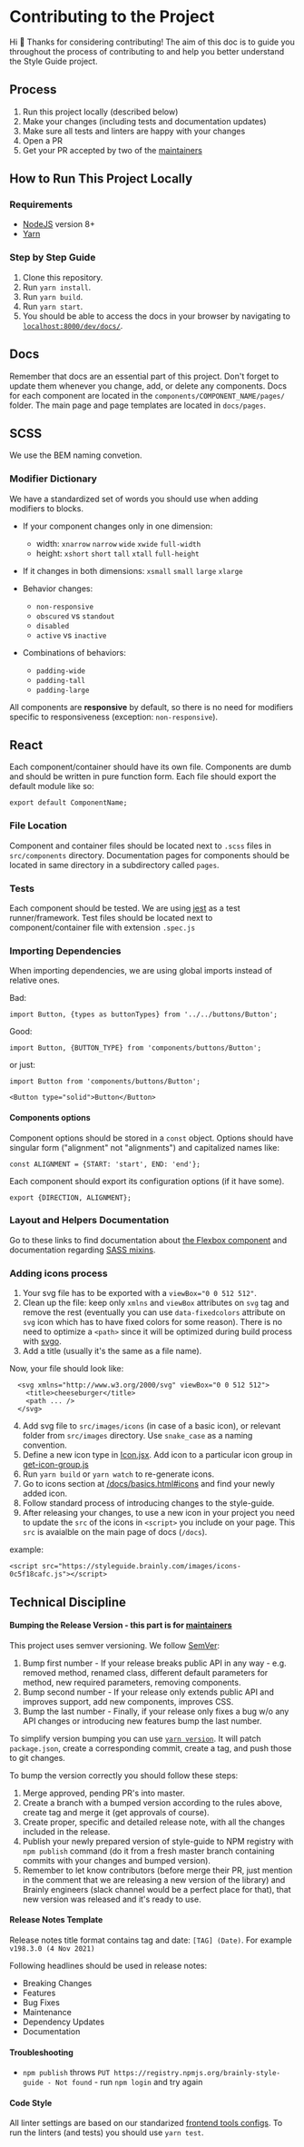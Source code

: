 # Contributing to the Project

Hi 👋 Thanks for considering contributing! The aim of this doc is to guide you throughout the process of contributing to and help you better understand the Style Guide project.

## Process

1. Run this project locally (described below)
1. Make your changes (including tests and documentation updates)
1. Make sure all tests and linters are happy with your changes
1. Open a PR
1. Get your PR accepted by two of the [maintainers](https://github.com/brainly/style-guide/blob/master/MAINTAINERS)

## How to Run This Project Locally

### Requirements

 - [NodeJS](https://nodejs.org/en/) version 8+
 - [Yarn](https://yarnpkg.com)
 
### Step by Step Guide

1. Clone this repository.
2. Run `yarn install`.
3. Run `yarn build`.
4. Run `yarn start`.
5. You should be able to access the docs in your browser by navigating to [`localhost:8000/dev/docs/`](http://localhost:8000/dev/docs/).

## Docs

Remember that docs are an essential part of this project. Don't forget to update them whenever you change, add, or delete any components. Docs for each component are located in the `components/COMPONENT_NAME/pages/` folder. The main page and page templates are located in `docs/pages`.

## SCSS

We use the BEM naming convetion.

### Modifier Dictionary

We have a standardized set of words you should use when adding modifiers to blocks.

- If your component changes only in one dimension:
  - width:  `xnarrow` `narrow` `wide` `xwide` `full-width`
  - height: `xshort` `short` `tall` `xtall` `full-height`

- If it changes in both dimensions: `xsmall` `small` `large` `xlarge`

- Behavior changes:
  - `non-responsive`
  - `obscured` vs `standout`
  - `disabled`
  - `active` vs `inactive`

- Combinations of behaviors:
  - `padding-wide`
  - `padding-tall`
  - `padding-large`

All components are **responsive** by default, so there is no need for modifiers specific to responsiveness (exception: `non-responsive`).

## React

Each component/container should have its own file.
Components are dumb and should be written in pure function form. 
Each file should export the default module like so:
```
export default ComponentName;
```

### File Location

Component and container files should be located next to `.scss` files in `src/components` directory. 
Documentation pages for components should be located in same directory in a subdirectory called `pages`.

### Tests

Each component should be tested. We are using [jest](https://facebook.github.io/jest/) as a test runner/framework.
Test files should be located next to component/container file with extension `.spec.js`

### Importing Dependencies

When importing dependencies, we are using global imports instead of relative ones.

Bad:
```
import Button, {types as buttonTypes} from '../../buttons/Button';
```

Good:
```
import Button, {BUTTON_TYPE} from 'components/buttons/Button';
```

or just:

```
import Button from 'components/buttons/Button';

<Button type="solid">Button</Button>
```
#### Components options

Component options should be stored in a `const` object.
Options should have singular form ("alignment" not "alignments") and capitalized names like:

```
const ALIGNMENT = {START: 'start', END: 'end'};
```

Each component should export its configuration options (if it have some).
```
export {DIRECTION, ALIGNMENT};
```

### Layout and Helpers Documentation
Go to these links to find documentation about [the Flexbox component](src/components/flex/README.md) and documentation regarding [SASS mixins](src/sass/README.md).

### Adding icons process
1. Your svg file has to be exported with a `viewBox="0 0 512 512"`.
2. Clean up the file: keep only `xmlns` and `viewBox` attributes on `svg` tag and remove the rest (eventually you can use `data-fixedcolors` attribute on `svg` icon which has to have fixed colors for some reason). There is no need to optimize a `<path>` since it will be optimized during build process with [svgo](https://www.npmjs.com/package/svgo).
3. Add a title (usually it's the same as a file name).

Now, your file should look like:
```
  <svg xmlns="http://www.w3.org/2000/svg" viewBox="0 0 512 512">
    <title>cheeseburger</title>
    <path ... />
  </svg>
```

4. Add svg file to `src/images/icons` (in case of a basic icon), or relevant folder from `src/images` directory. Use `snake_case` as a naming convention.
5. Define a new icon type in [Icon.jsx](src/components/icons/Icon.jsx). Add icon to a particular icon group in [get-icon-group.js](src/components/icons/get-icon-group.js)
6. Run `yarn build` or `yarn watch` to re-generate icons.
7. Go to icons section at [/docs/basics.html#icons](http://localhost:8000/dev/docs/basics.html#icons) and find your newly added icon.
8. Follow standard process of introducing changes to the style-guide.
9. After releasing your changes, to use a new icon in your project you need to update the `src` of the icons in `<script>` you include on your page. This `src` is avaialble on the main page of docs (`/docs`).

example:

```
<script src="https://styleguide.brainly.com/images/icons-0c5f18cafc.js"></script>
```

## Technical Discipline

#### Bumping the Release Version - this part is for [maintainers](https://github.com/brainly/style-guide/blob/master/MAINTAINERS)

This project uses semver versioning. We follow [SemVer](https://semver.org/):

1. Bump first number - If your release breaks public API in any way - e.g. removed method, renamed class, different default parameters for method, new required parameters, removing components.
2. Bump second number - If your release only extends public API and improves support, add new components, improves CSS. 
3. Bump the last number - Finally, if your release only fixes a bug w/o any API changes or introducing new features bump the last number.

To simplify version bumping you can use [`yarn version`](https://yarnpkg.com/lang/en/docs/cli/version/). It will patch `package.json`, create a corresponding commit, create a tag, and push those to git changes.

To bump the version correctly you should follow these steps:

1. Merge approved, pending PR's into master.
2. Create a branch with a bumped version according to the rules above, create tag and merge it (get approvals of course).
3. Create proper, specific and detailed release note, with all the changes included in the release.
4. Publish your newly prepared version of style-guide to NPM registry with `npm publish` command (do it from a fresh master branch containing commits with your changes and bumped version).
5. Remember to let know contributors (before merge their PR, just mention in the comment that we are releasing a new version of the library) and Brainly engineers (slack channel would be a perfect place for that), that new version was released and it's ready to use.

#### Release Notes Template

Release notes title format contains tag and date: `[TAG] (Date)`. For example `v198.3.0 (4 Nov 2021)`

Following headlines should be used in release notes:

- Breaking Changes
- Features
- Bug Fixes
- Maintenance
- Dependency Updates
- Documentation

#### Troubleshooting

* `npm publish` throws `PUT https://registry.npmjs.org/brainly-style-guide - Not found` - run `npm login` and try again

#### Code Style

All linter settings are based on our standarized [frontend tools configs](https://github.com/brainly/frontend-tools-configs/).
To run the linters (and tests) you should use `yarn test`.
